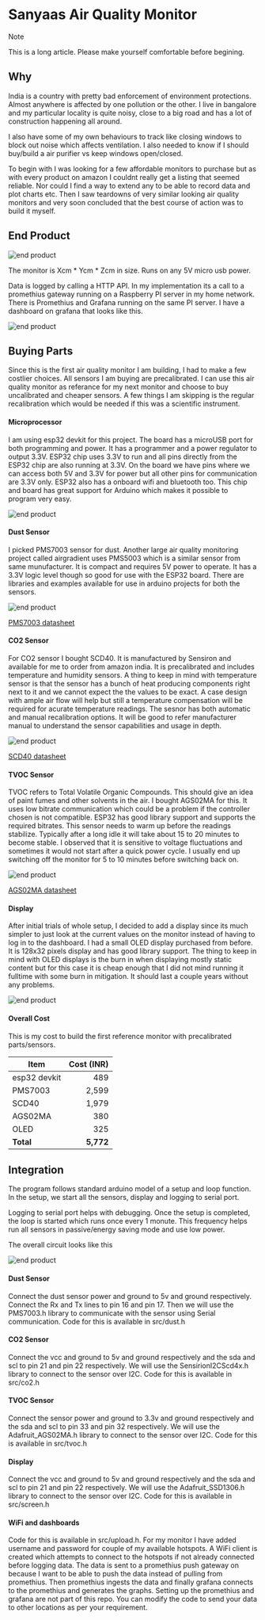 # Sanyaas Air Quality Monitor

> [!NOTE]
> This is a long article. Please make yourself comfortable before begining.

## Why
India is a country with pretty bad enforcement of environment protections. Almost anywhere is affected by one pollution or the other. I live in bangalore and my particular locality is quite noisy, close to a big road and has a lot of construction happening all around.

I also have some of my own behaviours to track like closing windows to block out noise which affects ventilation. I also needed to know if I should buy/build a air purifier vs keep windows open/closed.

To begin with I was looking for a few affordable monitors to purchase but as with every product on amazon I couldnt really get a listing that seemed reliable. Nor could I find a way to extend any to be able to record data and plot charts etc. Then I saw teardowns of very similar looking air quality monitors and very soon concluded that the best course of action was to build it myself.

## End Product
![end product](/readme-files/finished.png)

The monitor is Xcm * Ycm * Zcm in size. Runs on any 5V micro usb power.

Data is logged by calling a HTTP API. In my implementation its a call to a promethius gateway running on a Raspberry PI server in my home network. There is Promethius and Grafana running on the same PI server. I have a dashboard on grafana that looks like this.

![end product](/readme-files/grafana.png)

## Buying Parts
Since this is the first air quality monitor I am building, I had to make a few costlier choices. All sensors I am buying are precalibrated. I can use this air quality monitor as referance for my next monitor and choose to buy uncalibrated and cheaper sensors. A few things I am skipping is the regular recalibration which would be needed if this was a scientific instrument.

#### Microprocessor
I am using esp32 devkit for this project. The board has a microUSB port for both programming and power. It has a programmer and a power regulator to output 3.3V. ESP32 chip uses 3.3V to run and all pins directly from the ESP32 chip are also running at 3.3V. On the board we have pins where we can access both 5V and 3.3V for power but all other pins for communication are 3.3V only. ESP32 also has a onboard wifi and bluetooth too. This chip and board has great support for Arduino which makes it possible to program very easy.

![end product](/readme-files/esp32.png)

#### Dust Sensor
I picked PMS7003 sensor for dust. Another large air quality monitoring project called airgradient uses PMS5003 which is a similar sensor from same munufacturer. It is compact and requires 5V power to operate. It has a 3.3V logic level though so good for use with the ESP32 board. There are libraries and examples available for use in arduino projects for both the sensors.

![end product](/readme-files/pms7003.png)

[PMS7003 datasheet](/readme-files/pms7003.pdf)

#### CO2 Sensor
For CO2 sensor I bought SCD40. It is manufactured by Sensiron and available for me to order from amazon india. It is precalibrated and includes temperature and humidity sensors. A thing to keep in mind with temperature sensor is that the sensor has a bunch of heat producing components right next to it and we cannot expect the the values to be exact. A case design with ample air flow will help but still a temperature compensation will be required for acurate temperature readings. The sesnor has both automatic and manual recalibration options. It will be good to refer manufacturer manual to understand the sensor capabilities and usage in depth.

![end product](/readme-files/scd40.png)

[SCD40 datasheet](/readme-files/scd4x.pdf)

#### TVOC Sensor
TVOC refers to Total Volatile Organic Compounds. This should give an idea of paint fumes and other solvents in the air. I bought AGS02MA for this. It uses low bitrate communication which could be a problem if the controller chosen is not compatible. ESP32 has good library support and supports the required bitrates. This sensor needs to warm up before the readings stabilize. Typically after a long idle it will take about 15 to 20 minutes to become stable. I observed that it is sensitive to voltage fluctuations and sometimes it would not start after a quick power cycle. I usually end up switching off the monitor for 5 to 10 minutes before switching back on.

![end product](/readme-files/ags02ma.png)

[AGS02MA datasheet](/readme-files/ags02ma.pdf)

#### Display
After initial trials of whole setup, I decided to add a display since its much simpler to just look at the current values on the monitor instead of having to log in to the dashboard. I had a small OLED display purchased from before. It is 128x32 pixels display and has good library support. The thing to keep in mind with OLED displays is the burn in when displaying mostly static content but for this case it is cheap enough that I did not mind running it fulltime with some burn in mitigation. It should last a couple years without any problems.

![end product](/readme-files/display.png)

#### Overall Cost
This is my cost to build the first reference monitor with precalibrated parts/sensors.

| Item | Cost (INR) |
|------|---:|
| esp32 devkit | 489|
| PMS7003 | 2,599 |
| SCD40 | 1,979 |
| AGS02MA | 380 |
| OLED | 325 |
| **Total** | **5,772** |

## Integration

The program follows standard arduino model of a setup and loop function. In the setup, we start all the sensors, display and logging to serial port.

Logging to serial port helps with debugging. Once the setup is completed, the loop is started which runs once every 1 monute. This frequency helps run all sensors in passive/energy saving mode and use low power.

The overall circuit looks like this

![end product](/readme-files/connections.png)

#### Dust Sensor
Connect the dust sensor power and ground to 5v and ground respectively. Connect the Rx and Tx lines to pin 16 and pin 17. Then we will use the PMS7003.h library to communicate with the sensor using Serial communication. Code for this is available in src/dust.h

#### CO2 Sensor
Connect the vcc and ground to 5v and ground respectively and the sda and scl to pin 21 and pin 22 respectively. We will use the SensirionI2CScd4x.h library to connect to the sensor over I2C. Code for this is available in src/co2.h

#### TVOC Sensor
Connect the sensor power and ground to 3.3v and ground respectively and the sda and scl to pin 33 and pin 32 respectively. We will use the Adafruit_AGS02MA.h library to connect to the sensor over I2C. Code for this is available in src/tvoc.h

#### Display
Connect the vcc and ground to 5v and ground respectively and the sda and scl to pin 21 and pin 22 respectively. We will use the Adafruit_SSD1306.h library to connect to the sensor over I2C. Code for this is available in src/screen.h

#### WiFi and dashboards
Code for this is available in src/upload.h. For my monitor I have added username and password for couple of my available hotspots. A WiFi client is created which attempts to connect to the hotspots if not already connected before logging data. The data is sent to a promethius push gateway on because I want to be able to push the data instead of pulling from promethius. Then promethius ingests the data and finally grafana connects to the promethius and generates the graphs. Setting up the promethius and grafana are not part of this repo. You can modify the code to send your data to other locations as per your requirement.